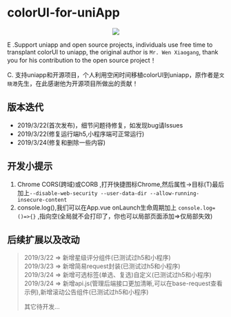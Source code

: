 # colorUI-for-uniApp

<p style="text-align:center;width:100%;">
<img src="https://www.playsort.cn/file/colorui.png" />
</p>

E .Support uniapp and open source projects, individuals use free time to transplant colorUI to uniapp, the original author is `Mr. Wen Xiaogang`, thank you for his contribution to the open source project！  

C. 支持uniapp和开源项目，个人利用空闲时间移植colorUI到uniapp，原作者是`文晓港`先生，在此感谢他为开源项目所做出的贡献！ 

## 版本迭代
- 2019/3/22(首次发布)，细节问题待修复，如发现bug请Issues
- 2019/3/22(修复运行端h5,小程序端可正常运行)
- 2019/3/24(修复和删除一些内容)

## 开发小提示
1. Chrome CORS(跨域)或CORB ,打开快捷图标Chrome,然后属性->目标(T)最后加上`--disable-web-security --user-data-dir --allow-running-insecure-content`  
2. console.log(),我们可以在App.vue onLaunch生命周期加上 `console.log=()=>{}` ,指向空(全局就不会打印了，你也可以局部页面添加=>仅局部失效)

## 后续扩展以及改动
> 2019/3/22 => 新增星级评分组件(已测试过h5和小程序)  
> 2019/3/23 => 新增简易request封装(已测试过h5和小程序)  
> 2019/3/24 => 新增可选标签(单选、复选)自定义(已测试过h5和小程序)  
> 2019/3/24 => 新增api.js(管理后端接口更加清晰,可以在base-request查看示例),新增滚动公告组件(已测试过h5和小程序)
> 
> 
> 
> 
> 其它待开发...
